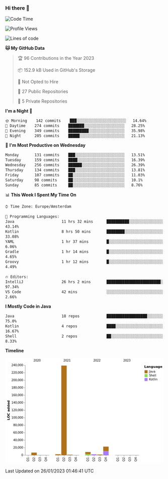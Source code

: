 ### Hi there 👋


<!--START_SECTION:waka-->
![Code Time](http://img.shields.io/badge/Code%20Time-2%2C924%20hrs%2047%20mins-blue)

![Profile Views](http://img.shields.io/badge/Profile%20Views-6-blue)

![Lines of code](https://img.shields.io/badge/From%20Hello%20World%20I%27ve%20Written-283%20Thousand%20lines%20of%20code-blue)

**🐱 My GitHub Data** 

> 🏆 96 Contributions in the Year 2023
 > 
> 📦 152.9 kB Used in GitHub's Storage 
 > 
> 🚫 Not Opted to Hire
 > 
> 📜 27 Public Repositories 
 > 
> 🔑 5 Private Repositories  
 > 
**I'm a Night 🦉** 

```text
🌞 Morning    142 commits    ███░░░░░░░░░░░░░░░░░░░░░░   14.64% 
🌆 Daytime    274 commits    ███████░░░░░░░░░░░░░░░░░░   28.25% 
🌃 Evening    349 commits    █████████░░░░░░░░░░░░░░░░   35.98% 
🌙 Night      205 commits    █████░░░░░░░░░░░░░░░░░░░░   21.13%

```
📅 **I'm Most Productive on Wednesday** 

```text
Monday       131 commits    ███░░░░░░░░░░░░░░░░░░░░░░   13.51% 
Tuesday      159 commits    ████░░░░░░░░░░░░░░░░░░░░░   16.39% 
Wednesday    256 commits    ██████░░░░░░░░░░░░░░░░░░░   26.39% 
Thursday     134 commits    ███░░░░░░░░░░░░░░░░░░░░░░   13.81% 
Friday       107 commits    ██░░░░░░░░░░░░░░░░░░░░░░░   11.03% 
Saturday     98 commits     ██░░░░░░░░░░░░░░░░░░░░░░░   10.1% 
Sunday       85 commits     ██░░░░░░░░░░░░░░░░░░░░░░░   8.76%

```


📊 **This Week I Spent My Time On** 

```text
⌚︎ Time Zone: Europe/Amsterdam

💬 Programming Languages: 
Java                     11 hrs 32 mins      ██████████░░░░░░░░░░░░░░░   43.14% 
Kotlin                   8 hrs 50 mins       ████████░░░░░░░░░░░░░░░░░   33.08% 
YAML                     1 hr 37 mins        █░░░░░░░░░░░░░░░░░░░░░░░░   6.06% 
Gradle                   1 hr 14 mins        █░░░░░░░░░░░░░░░░░░░░░░░░   4.65% 
Groovy                   1 hr 12 mins        █░░░░░░░░░░░░░░░░░░░░░░░░   4.49%

🔥 Editors: 
IntelliJ                 26 hrs 2 mins       ████████████████████████░   97.34% 
VS Code                  42 mins             ░░░░░░░░░░░░░░░░░░░░░░░░░   2.66%

```

**I Mostly Code in Java** 

```text
Java                     18 repos            ██████████████████░░░░░░░   75.0% 
Kotlin                   4 repos             ████░░░░░░░░░░░░░░░░░░░░░   16.67% 
Shell                    2 repos             ██░░░░░░░░░░░░░░░░░░░░░░░   8.33%

```


**Timeline**

![Chart not found](https://raw.githubusercontent.com/powercasgamer/powercasgamer/master/charts/bar_graph.png) 


 Last Updated on 26/01/2023 01:46:41 UTC
<!--END_SECTION:waka-->
